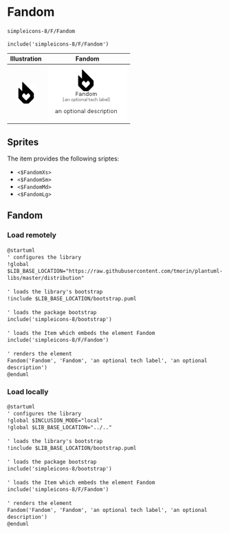 # Fandom


```text
simpleicons-8/F/Fandom
```

```text
include('simpleicons-8/F/Fandom')
```



| Illustration | Fandom |
| :---: | :---: |
| ![illustration for Illustration](../../simpleicons-8/F/Fandom.png) | ![illustration for Fandom](../../simpleicons-8/F/Fandom.Local.png) |



## Sprites
The item provides the following sriptes:

- `<$FandomXs>`
- `<$FandomSm>`
- `<$FandomMd>`
- `<$FandomLg>`





## Fandom

### Load remotely
```plantuml
@startuml
' configures the library
!global $LIB_BASE_LOCATION="https://raw.githubusercontent.com/tmorin/plantuml-libs/master/distribution"

' loads the library's bootstrap
!include $LIB_BASE_LOCATION/bootstrap.puml

' loads the package bootstrap
include('simpleicons-8/bootstrap')

' loads the Item which embeds the element Fandom
include('simpleicons-8/F/Fandom')

' renders the element
Fandom('Fandom', 'Fandom', 'an optional tech label', 'an optional description')
@enduml
```

### Load locally
```plantuml
@startuml
' configures the library
!global $INCLUSION_MODE="local"
!global $LIB_BASE_LOCATION="../.."

' loads the library's bootstrap
!include $LIB_BASE_LOCATION/bootstrap.puml

' loads the package bootstrap
include('simpleicons-8/bootstrap')

' loads the Item which embeds the element Fandom
include('simpleicons-8/F/Fandom')

' renders the element
Fandom('Fandom', 'Fandom', 'an optional tech label', 'an optional description')
@enduml
```

